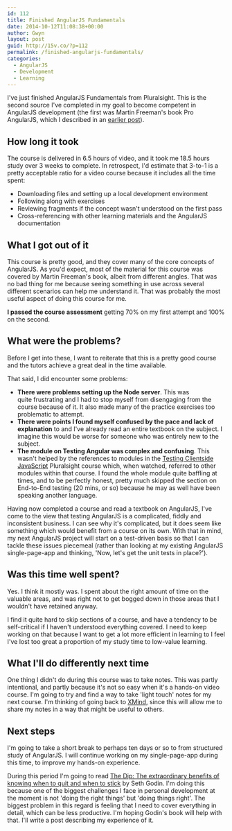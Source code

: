```yaml
---
id: 112
title: Finished AngularJS Fundamentals
date: 2014-10-12T11:08:38+00:00
author: Gwyn
layout: post
guid: http://15v.co/?p=112
permalink: /finished-angularjs-fundamentals/
categories:
  - AngularJS
  - Development
  - Learning
---
```

I've just finished AngularJS Fundamentals from Pluralsight. This is the second source I've completed in my goal to become competent in AngularJS development (the first was Martin Freeman's book Pro AngularJS, which I described in an [earlier post](http://15v.co/finished-pro-angularjs-by-martin-freeman/ "Finished Pro AngularJS by Martin Freeman")).

## How long it took

The course is delivered in 6.5 hours of video, and it took me 18.5 hours study over 3 weeks to complete. In retrospect, I'd estimate that 3-to-1 is a pretty acceptable ratio for a video course because it includes all the time spent:

  * Downloading files and setting up a local development environment
  * Following along with exercises
  * Reviewing fragments if the concept wasn't understood on the first pass
  * Cross-referencing with other learning materials and the AngularJS documentation

## What I got out of it

This course is pretty good, and they cover many of the core concepts of AngularJS. As you'd expect, most of the material for this course was covered by Martin Freeman's book, albeit from different angles. That was no bad thing for me because seeing something in use across several different scenarios can help me understand it. That was probably the most useful aspect of doing this course for me.

**I passed the course assessment** getting 70% on my first attempt and 100% on the second.

## What were the problems?

Before I get into these, I want to reiterate that this is a pretty good course and the tutors achieve a great deal in the time available.

That said, I did encounter some problems:

  * **There were problems setting up the Node server**. This was quite frustrating and I had to stop myself from disengaging from the course because of it. It also made many of the practice exercises too problematic to attempt.
  * **There were points I found myself confused by the pace and lack of explanation** to and I've already read an entire textbook on the subject. I imagine this would be worse for someone who was entirely new to the subject.
  * **The module on Testing Angular was complex and confusing**. This wasn't helped by the references to modules in the [Testing Clientside JavaScript](http://15v.co/finished-pro-angularjs-by-martin-freeman/) Pluralsight course which, when watched, referred to other modules within that course. I found the whole module quite baffling at times, and to be perfectly honest, pretty much skipped the section on End-to-End testing (20 mins, or so) because he may as well have been speaking another language.

Having now completed a course and read a textbook on AngularJS, I've come to the view that testing AngularJS is a complicated, fiddly and inconsistent business. I can see why it's complicated, but it does seem like something which would benefit from a course on its own. With that in mind, my next AngularJS project will start on a test-driven basis so that I can tackle these issues piecemeal (rather than looking at my existing AngularJS single-page-app and thinking, 'Now, let's get the unit tests in place?').

## Was this time well spent?

Yes. I think it mostly was. I spent about the right amount of time on the valuable areas, and was right not to get bogged down in those areas that I wouldn't have retained anyway.

I find it quite hard to skip sections of a course, and have a tendency to be self-critical if I haven't understood everything covered. I need to keep working on that because I want to get a lot more efficient in learning to I feel I've lost too great a proportion of my study time to low-value learning.

## What I'll do differently next time

One thing I didn't do during this course was to take notes. This was partly intentional, and partly because it's not so easy when it's a hands-on video course. I'm going to try and find a way to take 'light touch' notes for my next course. I'm thinking of going back to [XMind](http://www.xmind.net), since this will allow me to share my notes in a way that might be useful to others.

## Next steps

I'm going to take a short break to perhaps ten days or so to from structured study of AngularJS. I will continue working on my single-page-app during this time, to improve my hands-on experience.

During this period I'm going to read [The Dip: The extraordinary benefits of knowing when to quit and when to stick](http://www.amazon.co.uk/The-Dip-extraordinary-benefits-knowing/dp/0749928301) by Seth Godin. I'm doing this because one of the biggest challenges I face in personal development at the moment is not 'doing the right things' but 'doing things right'. The biggest problem in this regard is feeling that I need to cover everything in detail, which can be less productive. I'm hoping Godin's book will help with that. I'll write a post describing my experience of it.

&nbsp;